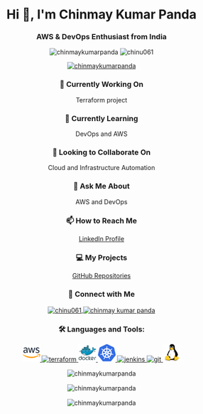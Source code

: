 <h1 align="center">Hi 👋, I'm Chinmay Kumar Panda</h1>
<h3 align="center">AWS & DevOps Enthusiast from India</h3>

<p align="center">
  <img src="https://komarev.com/ghpvc/?username=chinmaykumarpanda&label=Profile%20views&color=0e75b6&style=flat" alt="chinmaykumarpanda" />
  <img src="https://img.shields.io/twitter/follow/chinu061?logo=twitter&style=for-the-badge" alt="chinu061" />
</p>

<p align="center">
  <a href="https://github.com/ryo-ma/github-profile-trophy"><img src="https://github-profile-trophy.vercel.app/?username=chinmaykumarpanda&theme=gruvbox&row=1&column=7" alt="chinmaykumarpanda" /></a>
</p>

<h3 align="center">🔭 Currently Working On</h3>
<p align="center">Terraform project</p>

<h3 align="center">🌱 Currently Learning</h3>
<p align="center">DevOps and AWS</p>

<h3 align="center">👯 Looking to Collaborate On</h3>
<p align="center">Cloud and Infrastructure Automation</p>

<h3 align="center">💬 Ask Me About</h3>
<p align="center">AWS and DevOps</p>

<h3 align="center">📫 How to Reach Me</h3>
<p align="center"><a href="https://www.linkedin.com/in/chinmay-kumar-panda-01256122b/">LinkedIn Profile</a></p>

<h3 align="center">💻 My Projects</h3>
<p align="center"><a href="https://github.com/ChinmayKumarPanda">GitHub Repositories</a></p>

<h3 align="center">📱 Connect with Me</h3>
<p align="center">
  <a href="https://twitter.com/chinu061" target="blank">
    <img align="center" src="https://raw.githubusercontent.com/rahuldkjain/github-profile-readme-generator/master/src/images/icons/Social/twitter.svg" alt="chinu061" height="30" width="40" />
  </a>
  <a href="https://linkedin.com/in/chinmay-kumar-panda" target="blank">
    <img align="center" src="https://raw.githubusercontent.com/rahuldkjain/github-profile-readme-generator/master/src/images/icons/Social/linked-in-alt.svg" alt="chinmay kumar panda" height="30" width="40" />
  </a>
</p>

<h3 align="center">🛠️ Languages and Tools:</h3>
<p align="center">
  <a href="https://aws.amazon.com" target="_blank" rel="noreferrer">
    <img src="https://raw.githubusercontent.com/devicons/devicon/master/icons/amazonwebservices/amazonwebservices-original-wordmark.svg" alt="aws" width="40" height="40"/> 
  </a> 
  <a href="https://www.terraform.io" target="_blank" rel="noreferrer">
    <img src="https://www.vectorlogo.zone/logos/terraformio/terraformio-icon.svg" alt="terraform" width="40" height="40"/> 
  </a> 
  <a href="https://www.docker.com/" target="_blank" rel="noreferrer">
    <img src="https://raw.githubusercontent.com/devicons/devicon/master/icons/docker/docker-original-wordmark.svg" alt="docker" width="40" height="40"/> 
  </a> 
  <a href="https://kubernetes.io" target="_blank" rel="noreferrer">
    <img src="https://raw.githubusercontent.com/devicons/devicon/master/icons/kubernetes/kubernetes-plain.svg" alt="kubernetes" width="40" height="40"/> 
  </a> 
  <a href="https://www.jenkins.io" target="_blank" rel="noreferrer">
    <img src="https://www.vectorlogo.zone/logos/jenkins/jenkins-icon.svg" alt="jenkins" width="40" height="40"/> 
  </a> 
  <a href="https://git-scm.com/" target="_blank" rel="noreferrer">
    <img src="https://www.vectorlogo.zone/logos/git-scm/git-scm-icon.svg" alt="git" width="40" height="40"/> 
  </a> 
  <a href="https://www.linux.org/" target="_blank" rel="noreferrer">
    <img src="https://raw.githubusercontent.com/devicons/devicon/master/icons/linux/linux-original.svg" alt="linux" width="40" height="40"/> 
  </a> 
</p>

<p align="center">
  <img align="center" src="https://github-readme-stats.vercel.app/api/top-langs?username=chinmaykumarpanda&show_icons=true&locale=en&layout=compact&theme=radical" alt="chinmaykumarpanda" />
</p>

<p align="center">
  <img align="center" src="https://github-readme-stats.vercel.app/api?username=chinmaykumarpanda&show_icons=true&locale=en&theme=radical" alt="chinmaykumarpanda" />
</p>

<p align="center">
  <img align="center" src="https://github-readme-streak-stats.herokuapp.com/?user=chinmaykumarpanda&theme=radical" alt="chinmaykumarpanda" />
</p>

